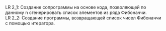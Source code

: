 LR 2_1: Создание сопрограммы на основе кода, позволяющей по данному n сгенерировать список элементов из ряда Фибоначчи.</br>
LR 2_2: Создание программы, возвращающей список чисел Фибоначчи с помощью итератора.
